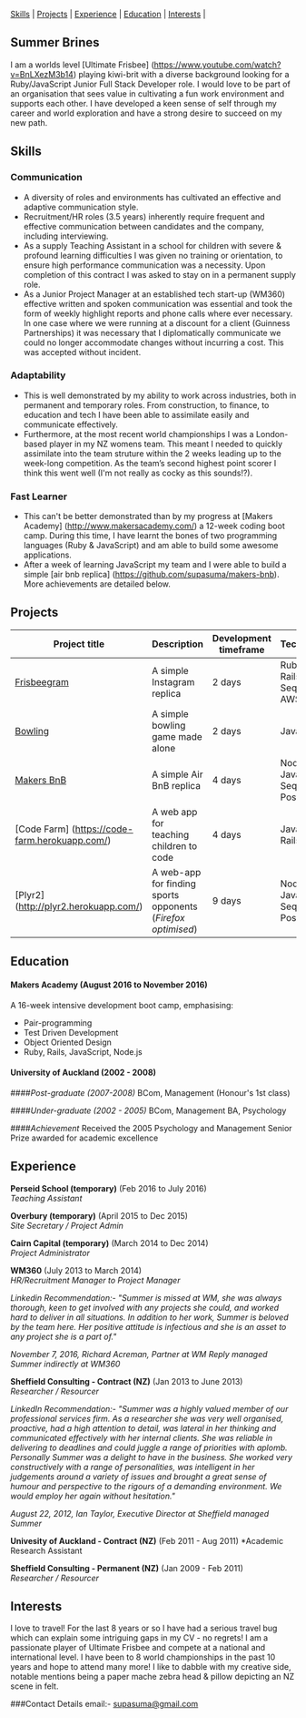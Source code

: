 [Skills](#skills) | [Projects](#projects) | [Experience](#experience) | [Education](#education) | [Interests](#interests) |

## Summer Brines

I am a worlds level [Ultimate Frisbee] (https://www.youtube.com/watch?v=BnLXezM3b14) playing kiwi-brit with a diverse background looking for a Ruby/JavaScript Junior Full Stack Developer role.  I would love to be part of an organisation that sees value in cultivating a fun work environment and supports each other.   I have developed a keen sense of self through my career and world exploration and have a strong desire to succeed on my new path. 

## Skills

### Communication

* A diversity of roles and environments has cultivated an effective and adaptive communication style.  
* Recruitment/HR roles (3.5 years) inherently require frequent and effective communication between candidates and the company, including interviewing.
* As a supply Teaching Assistant in a school for children with severe & profound learning difficulties I was given no training or orientation, to ensure high performance communication was a necessity. Upon completion of this contract I was asked to stay on in a permanent supply role. 
* As a Junior Project Manager at an established tech start-up (WM360) effective written and spoken communication was essential and took the form of weekly highlight reports and phone calls where ever necessary. In one case where we were running at a discount for a client (Guinness Partnerships) it was necessary that I diplomatically communicate we could no longer accommodate changes without incurring a cost. This was accepted without incident.     


### Adaptability

* This is well demonstrated by my ability to work across industries, both in permanent and temporary roles. From construction, to finance, to education and tech I have been able to assimilate easily and communicate effectively.  
* Furthermore, at the most recent world championships I was a London-based player in my NZ womens team.  This meant I needed to quickly assimilate into the team struture within the 2 weeks leading up to the week-long competition.  As the team’s second highest point scorer I think this went well (I'm not really as cocky as this sounds!?). 


### Fast Learner
* This can't be better demonstrated than by my progress at [Makers Academy] (http://www.makersacademy.com/) a 12-week coding boot camp.  During this time, I have learnt the bones of two programming languages (Ruby & JavaScript) and am able to build some awesome applications. 
* After a week of learning JavaScript my team and I were able to build a simple [air bnb replica] (https://github.com/supasuma/makers-bnb).  More achievements are detailed below.


## Projects

Project title  | Description  									| Development timeframe | Technologies | Testing
------------- | ------------------------------	| ------------- |------------- |---------
[Frisbeegram](https://frisbeegram.herokuapp.com/) | A simple Instagram replica | 2 days | Ruby on Rails, Sequelize, AWS SDK | Capybara
[Bowling](https://github.com/supasuma/bowling-challenge) | A simple bowling game made alone | 2 days | JavaScript | Jasmine
[Makers BnB](https://github.com/supasuma/makers-bnb) | A simple Air BnB replica | 4 days | NodeJS, JavaScript, Sequelize, PostgreSQL| Zombie, Mocha, Chai
[Code Farm] (https://code-farm.herokuapp.com/) | A web app for teaching children to code | 4 days | JavaScript, Rails, HTML5 | Poltergeist, PhantomJS
[Plyr2] (http://plyr2.herokuapp.com/) | A web-app for finding sports opponents (*Firefox optimised*) | 9 days | NodeJS, JavaScript, Sequelize, PostgreSQL| Zombie, Mocha,

## Education

#### Makers Academy (August 2016 to November 2016)

A 16-week intensive development boot camp, emphasising:
- Pair-programming
- Test Driven Development
- Object Oriented Design
- Ruby, Rails, JavaScript, Node.js


#### University of Auckland (2002 - 2008)
####*Post-graduate (2007-2008)*
BCom, Management (Honour's 1st class)

####*Under-graduate (2002 - 2005)*
BCom, Management
BA, Psychology

####*Achievement*
Received the 2005 Psychology and Management Senior Prize awarded for academic excellence

## Experience

**Perseid School (temporary)** (Feb 2016 to July 2016)    
*Teaching Assistant*  

**Overbury (temporary)** (April 2015 to Dec 2015)   
*Site Secretary / Project Admin* 

**Cairn Capital (temporary)** (March 2014 to Dec 2014)   
*Project Administrator* 

**WM360** (July 2013 to March 2014)     
*HR/Recruitment Manager to Project Manager* 

*Linkedin Recommendation:- "Summer is missed at WM, she was always thorough, keen to get involved with any projects she could, and worked hard to deliver in all situations. In addition to her work, Summer is beloved by the team here. Her positive attitude is infectious and she is an asset to any project she is a part of."*

*November 7, 2016, Richard Acreman, Partner at WM Reply managed Summer indirectly at WM360*

**Sheffield Consulting - Contract (NZ)** (Jan 2013 to June 2013)     
*Researcher / Resourcer* 

*LinkedIn Recommendation:- "Summer was a highly valued member of our professional services firm. As a researcher she was very well organised, proactive, had a high attention to detail, was lateral in her thinking and communicated effectively with her internal clients. She was reliable in delivering to deadlines and could juggle a range of priorities with aplomb. 
Personally Summer was a delight to have in the business. She worked very constructively with a range of personalities, was intelligent in her judgements around a variety of issues and brought a great sense of humour and perspective to the rigours of a demanding environment. We would employ her again without hesitation."*

*August 22, 2012, Ian Taylor, Executive Director at Sheffield managed Summer*

**Univesity of Auckland - Contract (NZ)** (Feb 2011 - Aug 2011)
*Academic Research Assistant 

**Sheffield Consulting - Permanent (NZ)** (Jan 2009 - Feb 2011)    
*Researcher / Resourcer* 

## Interests
I love to travel!  For the last 8 years or so I have had a serious travel bug which can explain some intriguing gaps in my CV - no regrets!  I am a passionate player of Ultimate Frisbee and compete at a national and international level.  I have been to 8 world championships in the past 10 years and hope to attend many more!  I like to dabble with my creative side, notable mentions being a paper mache zebra head & pillow depicting an NZ scene in felt. 

###Contact Details
email:- supasuma@gmail.com

